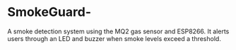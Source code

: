 # SmokeGuard-
A smoke detection system using the MQ2 gas sensor and ESP8266. It alerts users through an LED and buzzer when smoke levels exceed a threshold.
